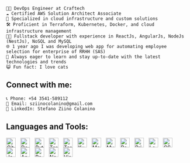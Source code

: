     🧑‍💻 DevOps Engineer at Craftech
    ☁️ Certified AWS Solution Architect Associate
    🚀 Specialized in cloud infrastructure and custom solutions
    🛠️ Proficient in Terraform, Kubernetes, Docker, and cloud infrastructure management
    👨‍💻 Fullstack developer with experience in ReactJs, AngularJs, NodeJs (NestJs), NoSQL and MySQL
    🌐 1 year ago I was developing web app for automating employee selection for enterprise of RRHH (SAS)
    🌱 Always eager to learn and stay up-to-date with the latest technologies and trends
    😺 Fun fact: I love cats

## Connect with me:

    📞 Phone: +54 3541-589112
    📧 Email: sziinocolanino@gmail.com
    💼 LinkedIn: Stefano Ziino Colanino

## Languages and Tools:

<img align="left" alt="Git" width="26px" src="https://cdn.jsdelivr.net/gh/devicons/devicon/icons/git/git-original.svg" style="padding-right:10px;" />
<img align="left" alt="Docker" width="26px" src="https://www.svgrepo.com/show/331370/docker.svg" style="padding-right:10px;" />
<img align="left" alt="Python" width="26px" src="https://upload.wikimedia.org/wikipedia/commons/thumb/1/1f/Python_logo_01.svg/2048px-Python_logo_01.svg.png" style="padding-right:10px;" />
<img align="left" alt="Terraform" width="26px" src="https://cdn.jsdelivr.net/gh/devicons/devicon/icons/terraform/terraform-original.svg" style="padding-right:10px;" />
<img align="left" alt="Terragrunt" width="26px" src="https://external-content.duckduckgo.com/iu/?u=https%3A%2F%2Fassets-global.website-files.com%2F5ceab5395d0f478e169de7c0%2F624c7fa12617224fc962dbc1_451c24614aece67849fd62d0432d77ecd00735c6.png&f=1&nofb=1&ipt=8e19b9689a907089f5a202ebf81915505d9cbeb555582860cc52da6ac456938d&ipo=images" style="padding-right:10px;" />
<img align="left" alt="Kubernetes" width="26px" src="https://cdn.jsdelivr.net/gh/devicons/devicon/icons/kubernetes/kubernetes-plain.svg" style="padding-right:10px;" />
<img align="left" alt="MongoDB" width="26px" src="https://cdn.jsdelivr.net/gh/devicons/devicon/icons/mongodb/mongodb-original.svg" style="padding-right:10px;" />
<img align="left" alt="MySQL" width="26px" src="https://cdn.jsdelivr.net/gh/devicons/devicon/icons/mysql/mysql-original.svg" style="padding-right:10px;" />
<img align="left" alt="Postman" width="26px" src="https://external-content.duckduckgo.com/iu/?u=https%3A%2F%2Fyt3.ggpht.com%2Fa%2FAGF-l791ySSDFwSHTYVjI0BMuuyqlFmiMutGcvcYcA%3Ds900-c-k-c0xffffffff-no-rj-mo&f=1&nofb=1&ipt=8de4b523c634449c2d1d5ffc84fd8dd39a24b170f9fb63166ea49dc55cba9eeb&ipo=images" style="padding-right:10px;" />
<img align="left" alt="Pritunl" width="26px" src="https://external-content.duckduckgo.com/iu/?u=https%3A%2F%2Fpbs.twimg.com%2Fprofile_images%2F542613925288620034%2Fa8abbZfm_400x400.png&f=1&nofb=1&ipt=505e061f823b38f1ecf67ed9e347e040a57c08c2b56bac49a3bffaa4459efb20&ipo=images" style="padding-right:10px;" />
<img align="left" alt="Leapp" width="26px" src="https://external-content.duckduckgo.com/iu/?u=https%3A%2F%2Fwww.leapp.cloud%2Fassets%2Fimg%2FLeapp_Icon.png&f=1&nofb=1&ipt=5c6c28956b70f899857a3e6b4705a227c4cd10c47205acb42187eb6b92b632f4&ipo=images" style="padding-right:10px;" />
<img align="left" alt="CSS3" width="26px" src="https://cdn.jsdelivr.net/gh/devicons/devicon/icons/css3/css3-original.svg" style="padding-right:10px;" />
<img align="left" alt="JavaScript" width="26px" src="https://cdn.jsdelivr.net/gh/devicons/devicon/icons/javascript/javascript-original.svg" style="padding-right:10px;" />
<img align="left" alt="Angular" width="26px" src="https://upload.wikimedia.org/wikipedia/commons/thumb/c/cf/Angular_full_color_logo.svg/240px-Angular_full_color_logo.svg.png" style="padding-right:10px;" />
<img align="left" alt="React" width="26px" src="https://cdn.jsdelivr.net/gh/devicons/devicon/icons/react/react-original.svg" style="padding-right:10px;" />
<img align="left" alt="Node.js" width="26px" src="https://cdn.jsdelivr.net/gh/devicons/devicon/icons/nodejs/nodejs-original.svg" style="padding-right:10px;" />
<img align="left" alt="Visual Studio Code" width="26px" src="https://cdn.jsdelivr.net/gh/devicons/devicon/icons/vscode/vscode-original.svg" style="padding-right:10px;" />
